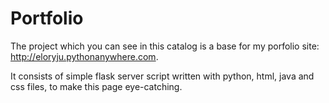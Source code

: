 
# Portfolio 

The project which you can see in this catalog is a base for my porfolio site: http://eloryju.pythonanywhere.com.

It consists of simple flask server script written with python, html, java and css files, to make this page eye-catching.
